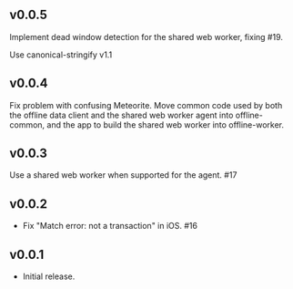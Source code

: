 ## v0.0.5

Implement dead window detection for the shared web worker, fixing #19.

Use canonical-stringify v1.1


## v0.0.4

Fix problem with confusing Meteorite.  Move common code used by both
the offline data client and the shared web worker agent into
offline-common, and the app to build the shared web worker into
offline-worker.


## v0.0.3

Use a shared web worker when supported for the agent.  #17


## v0.0.2

* Fix "Match error: not a transaction" in iOS.  #16


## v0.0.1

* Initial release.
